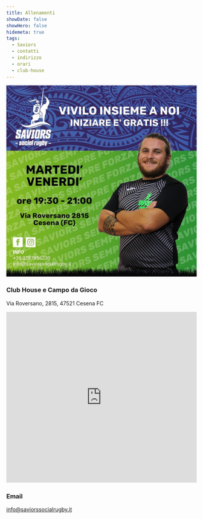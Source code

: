 ```yaml
---
title: Allenamenti
showDate: false
showHero: false
hidemeta: true
tags:
  - Saviors
  - contatti
  - indirizzo
  - orari
  - club-house
---
```


![](../images/training.jpg)

### Club House e Campo da Gioco

Via Roversano, 2815, 47521 Cesena FC

<iframe width="100%" height="450" frameborder="0" style="border:0" referrerpolicy="no-referrer-when-downgrade" src="https://www.google.com/maps/embed/v1/place?key=AIzaSyCq4fwXsWGIKvLQr7bNfqxs8BITQKs4UnU&q=Saviors+Social+Rugby+-+Club+House+e+Campo+da+gioco&maptype=satellite&zoom=17" allowfullscreen> </iframe>

### Email

info@saviorssocialrugby.it
